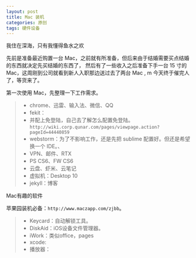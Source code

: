 ```yaml
---
layout: post
title: Mac 装机
categories: 原创
tags: 硬件设备
---
```


我住在深海，只有我懂得鱼水之欢

<!--more-->

先前是准备最近购置一台 Mac，之前就有所准备，但后来由于结婚需要买点结婚的东西就决定先买结婚的东西了，
然后有了一些收入之后准备下手一台 15 寸的 Mac，这周刚到公司就看到新人入职那边送过去了两台 Mac ,
  m 
今天终于催完人了，等货来了。

第一次使用 Mac，先整理一下工作需求。

> * chrome、迅雷、输入法、微信、QQ
> * fekit：
> * 并配上免登陆，自己去了解怎么配置免登陆。`http://wiki.corp.qunar.com/pages/viewpage.action?pageId=44440859`
> * webstorm：为了不影响工作，还是先把 sublime 配置好。但还是希望换一个 IDE。、
> * VPN、邮件、RTX
> * PS CS6、FW CS6
> * 云盘、虾米、云笔记
> * 虚拟机：Desktop 10
> * jekyll：博客

Mac有趣的软件

苹果园装机必备：`http://www.maczapp.com/zjbb`。

> * Keycard：自动解锁工具。
> * DiskAid：iOS设备文件管理器。
> * iWork：类似office，pages
> * xcode:
> * 播放器：